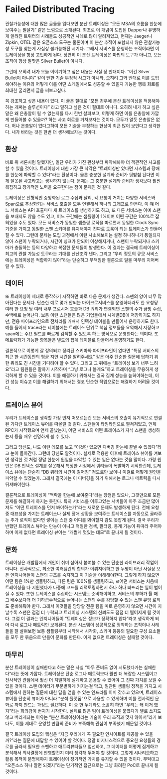 # Failed Distributed Tracing

관찰가능성에 대한 많은 글들을 읽다보면 분산 트레이싱은 “모든 MSA의 흐름을 한눈에 보여주는 필살기” 같은 느낌으로 소개된다. 최초로 이 개념이 도입된 Dapper나 유명하게 알려진 트위터의 사례들도 성공적인 사례로 많이 알려져있고, 현재는 Jaeger나 Zipkin, OTEL 같은 오픈소스 도구는 물론이며 이 분산 추적이 포함되지 않은 관찰가능성 도구를 찾는게 사실상 불가능해진 시기다. 그래서 서비스를 운영하는 조직이라면 이 트레이싱을 항상 고민하게 된다. 당연히 이 분산 트레이싱은 마법의 도구가 아니고, 모든 조직이 항상 알맞은 Silver Bullet이 아니다.

그런데 오히려 내가 오늘 이야기하고 싶은 내용은 사실 정 반대이다. “이건 Silver Bullet이 아니야” 같이 뻔한 기술 부정적 사고가 아니라, 오히려 그와 반대로 이를 도입해야하는 이유와 어떻게 이를 어떤 스케일에서도 성공할 수 있을지 가능한 행복 회로를 최대한 굴리면서 글을 써보고싶다.

꼭 강조하고 싶은 내용이 있다. 이 글은 절대로 “모든 경우에 분산 트레이싱을 적용해야하는 개쩌는 솔루션이다” 라고 말하고 싶은 것이 절대로 아니다. 오히려 내가 하고 싶은 말은 왜 은총알이 될 수 없는지를 다시 한번 살펴보고, 어떻게 하면 이를 은총알에 가깝게 만들어볼 수 있을까? 하는 사고 회로를 거쳐보자는 것이다. 모두가 알듯 은총알은 없다. 허나 은총알이 없다고하여 모든 기술을 부정하는 현상이 최근 많이 보인다고 생각한다. 내가 바라는 것은 한번 더 생각해보자는 것이다.

## 환상
바로 위 서론처럼 말했지만, 일단 우리가 가진 환상부터 파악해봐야 더 객관적인 사고를 할 수 있을 것이다. 트레이싱에 대한 가장 큰 착각은 “트레이싱만 있다면 시스템과 장애를 한눈에 파악할 수 있다”라는 환상이다. 물론 충분한 설계와 준비가 뒷받침 된다면 이게 잘못된 사고라고는 생각하지 않는다. 문제는 그 충분한 설계와 준비가 생각보다 훨씬 복잡하고 장기적인 노력을 요구한다는 점이 문제인 것 같다.

트레이싱은 전형적인 중앙화된 로그 수집과 달리, 각 요청이 거치는 다양한 서비스와 Span으로 추상화되는 서비스 호출을 모두 연결해서 하나의 그래프로 만든다. 이 떄 어느 서비스는 API 호출마다 새 트레이스를 생성하기도 하고, 또 다른 서비스는 아예 스팬을 보내지도 않을 수도 있고, 어느 구간에는 샘플링이 1%이며 어떤 구간은 100%로 잡혀있을 수도 있다. 모든 서비스가 동일한 샘플링 로직을 따르면서 동일한 Clock Sync 기준을 가지고 동일한 스팬 스키마를 유지해야지 진짜로 도움이 되는 트레이스가 만들어질 수 있다.  그런데 문제는 도입 과정에서 이런 사소해보이는 설정 하나하나가 통일되지 않아 스팬이 누락되거나, 시간이 싱크가 안되어 이상해지거나, 스팬이 누락되거나 스키마가 충돌하는 등의 다양하고 복잡한 문제들이 발생한다. 이 결과는 결국에 트레이싱이 최고의 관찰 가능성 도구라는 기대를 산산조각 낸다. 그리고 “우리 정도의 규모 서비스에는 트레이싱은 적합하지 않아”라는 단순하고 무책임한 결론으로 일을 마무리 지어버릴 수 있다.

## 데이터
또 트레이싱이 제대로 동작하기 시작하면 바로 다음 문제가 생긴다. 스팬의 양이 너무 많아진다는 문제다. 단순한 예로 몇개 안되는 마이크로서비스를 운영하더라도 한 요청당 여러 한 요청 당 여러 내부 프로시저 호출과 DB 쿼리가 연결되면 스팬의 수가 금방 수십, 수백배로 늘어난다. 보통 이런 스팬들은 많은 기업들에서 시계열DB에 저장하기도 하지만, 전용 파이프라인으로 전처리를 거쳐서 인덱싱 테이블을 만들어서 운영하기도 한다. 예를 들어서 trace라는 테이블에는 트레이스 단위로 핵심 정보들을 요약해서 저장하고 span에는 주요 필드를 빠르게 검색할 수 있도록 하는 방식으로 운영한다는 의미다. 또 메트릭화가 가능한 항목들은 별도의 집계 테이블로 만들어서 운영하기도 한다.

결론적으로 이렇게 잘 정의되고 정리된 스키마와 파이프라인이 없다면 “특정 서비스의 최근 한 시간동안의 평균 지연 시간을 알려주세요” 같은 아주 단순한 질문에 답하기 위한 쿼리도 긴 시간을 기다려야 할 수 있다. 그리고 그 뒤에는 “트레이싱 보기 너무 느려요”라고 팀원들은 말하기 시작하며 “그냥 로그나 볼게요”하고 트레이싱을 무용하게 생각하게 할 수 있을 것이다. 이를 해결하기 위해서는 결국 집계 성능을 높혀야하는데, 이건 성능 이슈고 이를 해결하기 위해서는 결코 단순한 작업으로는 해결하기 어려울 것이다.

## 트레이스 뷰어
우리가 트레이스를 생각할 가장 먼저 떠오르는건 모든 서비스의 호출이 유기적으로 연결된 기다란 트레이스 뷰어를 떠올릴 것 같다. 스팬들이 타임라인으로 펼쳐져있고, 언제 RPC가 시작했으며 언제 끝났는지, 어떤 서비스의 어떤 트레이스가 자식 스팬을 생성하는지 등을 매우 선명하게 볼 수 있다.

그리고 당신도, 나도 이런 데모를 보고 “이것만 있으면 디버깅 한눈에 끝낼 수 있겠다”라고 눈이 돌아간다. 그런데 당신도 알것이다. 실제로 적용한 이후에 트레이스 뷰어를 켜보면 생각한 것 처럼 정말 한눈에 원일을 파악할 수 있는 일은 없다는 것을 말이다. 가령 원인은 DB 인덱스 설계를 잘못해서 특정한 시점에서 쿼리들이 폭발하기 시작한건데, 트레이스 뷰에는 단순히 “DB 쿼리의 시간이 길어짐” 정도로만 보이니 이걸로 어떻게 원인을 파악할 수 있겠는가. 그래서 결국에는 이 디버깅을 하기 위해서는 로그나 메트릭을 다시 뒤져봐야한다. 

결론적으로 트레이싱이 “맥락을 한눈에 보여준다”라는 장점은 있으나, 그것만으로 모든 문제를 해결하게 하지는 못한다. 특히 서비스를 이루고있는 서버들이 아주 조금만 많아져도 “어떤 트레이스를 먼저 봐야하는가”라는 새로운 문제도 발생하게 된다. 전체 요청 중 대표성을 가지는 트레이스나 실제 장애 상황을 보여주는 트레이스를 자동으로 골라주는 추가 로직이 없다면 쌓이는 스팬 중 어디를 봐야할지 감도 못잡게 된다. 결국 우리가 반했던 트레이스 뷰어는 만능이 아니고 적절한 검색, 필터링, 통계 기능이 뒤따라 주어야하며 이게 없다면 트레이싱 뷰어는 “개쩔게 멋있는 데모”로 끝나게 될 것이다.

## 문화
트레이싱은 개발팀에서 개인이 취미 삼아서 붙여볼 수 있는 단순한 라이브러리 작업이 아니다. 전사적으로, 최소한 여러팀간의 합의가 이뤄져야하고 한 두명이 아닌 사실상 모든 엔지니어들이 스팬의 구조를 숙지하고 이 기술을 이해해야한다. 그렇게 하지 않으면 어떤 팀은 1%만 샘플링하고, 다른 팀은 100%를 샘플링하고, ㄹ어떤 서비스는 처음에 트레이싱을 다 지원했다가 나중에 코드를 리팩토링하면서 하나 하나 빠뜨리는 일이 벌어질 수 있다. 또한 트레이스를 수집하는 시스템도 준비해야하고, 서비스의 부하가 튈 때 그 배수보다더 더 기하급수적으로 늘어나는 스팬의 수를 감당할 수 있는 스팬 큐잉 로직도 준비해둬야 한다.
그래서 이것들을 담당할 전문 팀을 따로 운영하지 않으면 시간이 지날수록 스팬은 점점 더 누락되고 트레이싱 시스템의 신뢰도도 점점 더 떨어지게 될 것이다. 그럼 이 결과는 엔지니어들이 “트레이싱은 정보가 정확하지 않다”라고 생각하게 되어 다시 로그나 메트릭만 보게된다. 분산 시스템이 성공적으로 정착하는 조직이나 사례들을 잘 살펴보면 보통 샘플링부터 시작해서 시각화, 스키마 등등의 필요한 구성 요소들을 모두 한 묶음으로 만들어 문화를 만든다. 이게 없으면 트레이싱은 실패할 것이다.

## 마무리
분산 트레이싱이 실패한다고 하는 말은 사실 “아무 준비도 없이 시도했다가는 실패한다”라는 뜻에 가깝다. 트레이싱은 단순 로그나 메트릭보다 훨씬 더 복잡한 시스템이고 전사적인 관점에서 훨신 더 치밀하게 설계하고 운용할 수 있어야 그 진짜 가치를 보일 수 있을 것이다. 스팬 데이터가 무분별하게 커지는걸 막고, 일관된 샘플링 정책을 가지고 시스템에서 원하는 질문에 대한 답을 얻을 수 있는 인프라를 이미 갖추고 있으며, 트레이스 뷰어를 단순히 뷰어가 아니라 “분석 플랫폼”으로 사용할 수 있게하며 이를 전사적인 문화로 까지 만드는 과정도 필요하다. 이 중 한 두계라도 소홀히 하면 “우리는 왜 이거 했지”라는 회의감이 번지기 시작한다. 실제로 많은 팀이 트레이싱을 붙였다가 별로 쓰지도 않고 버리게되는 이유는 “분산 트레이싱이라는 기술이 우리 조직과 맞지 않아서”라기 보다도, 이를 제대로 운영할 만큼의 준비가 부족해쏙 관심이 부족했기 때문일 것이다.

결국 트레이싱 도입의 핵심은 “지금 우리에게 꼭 필요한 인사이트를 제공할 수 있을까?”라는 질문에 대답할 수 있어야 할 것이다. 정말 비지니스적으로 중요한 요청들의 경로를 골라서 필요한 스팬하고 애트리뷰터들으 엄선하고, 그 데이터를 어떻게 집계하고 분석해서 의사결정에 반영할건지 미리 생각해 두어야 할 것이다. 그렇게 시나리오하고 활용 목적이 분명해야지 트레이싱이 장기적인 가치를 유지할 수 있을 것이다. 무턱대고 “오픈소스 하나 깔면 되겠지”라는 단기적인 접근으로는 그냥 화려한 PoC로 끝나게 될 것이다.
